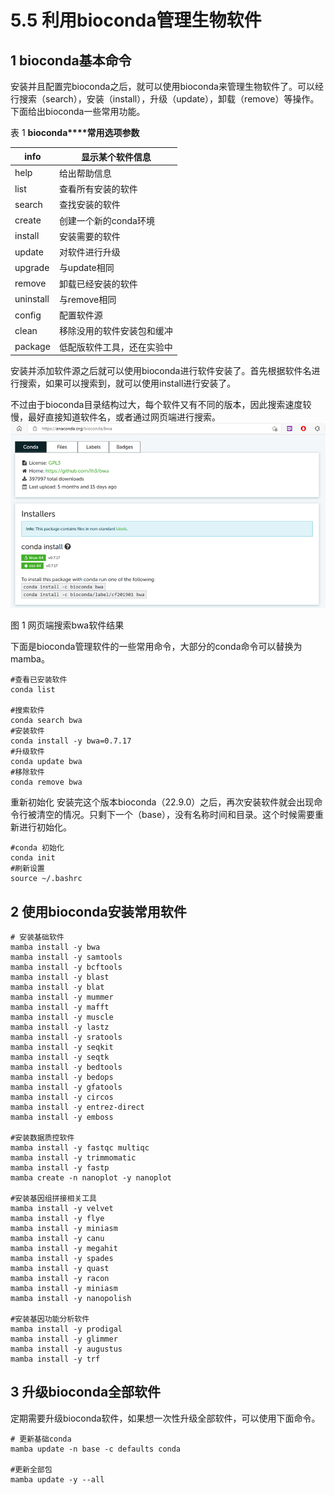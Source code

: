 # 5.5 利用bioconda管理生物软件

## 1 bioconda基本命令
安装并且配置完bioconda之后，就可以使用bioconda来管理生物软件了。可以经行搜索（search），安装（install），升级（update），卸载（remove）等操作。下面给出bioconda一些常用功能。

表 1 **bioconda****常用选项参数**

| info      | 显示某个软件信息           |
| --------- | -------------------------- |
| help      | 给出帮助信息               |
| list      | 查看所有安装的软件         |
| search    | 查找安装的软件             |
| create    | 创建一个新的conda环境      |
| install   | 安装需要的软件             |
| update    | 对软件进行升级             |
| upgrade   | 与update相同               |
| remove    | 卸载已经安装的软件         |
| uninstall | 与remove相同               |
| config    | 配置软件源                 |
| clean     | 移除没用的软件安装包和缓冲 |
| package   | 低配版软件工具，还在实验中 |

 

安装并添加软件源之后就可以使用bioconda进行软件安装了。首先根据软件名进行搜索，如果可以搜索到，就可以使用install进行安装了。

不过由于bioconda目录结构过大，每个软件又有不同的版本，因此搜索速度较慢，最好直接知道软件名，或者通过网页端进行搜索。
       ![image-20240223095630893](./bio5.assets/image-20240223095630893.png)                 

图 1 网页端搜索bwa软件结果

下面是bioconda管理软件的一些常用命令，大部分的conda命令可以替换为mamba。

```shell
#查看已安装软件  
conda list  

#搜索软件    
conda search bwa    
#安装软件    
conda install -y bwa=0.7.17    
#升级软件  
conda update bwa  
#移除软件  
conda remove bwa 
```
重新初始化
安装完这个版本bioconda（22.9.0）之后，再次安装软件就会出现命令行被清空的情况。只剩下一个（base），没有名称时间和目录。这个时候需要重新进行初始化。

```shell
#conda 初始化
conda init 
#刷新设置
source ~/.bashrc
```
## 2 使用bioconda安装常用软件
```shell
# 安装基础软件
mamba install -y bwa 
mamba install -y samtools
mamba install -y bcftools
mamba install -y blast 
mamba install -y blat 
mamba install -y mummer 
mamba install -y mafft 
mamba install -y muscle 
mamba install -y lastz
mamba install -y sratools
mamba install -y seqkit
mamba install -y seqtk
mamba install -y bedtools
mamba install -y bedops
mamba install -y gfatools
mamba install -y circos
mamba install -y entrez-direct
mamba install -y emboss

#安装数据质控软件
mamba install -y fastqc multiqc 
mamba install -y trimmomatic
mamba install -y fastp
mamba create -n nanoplot -y nanoplot

#安装基因组拼接相关工具
mamba install -y velvet
mamba install -y flye
mamba install -y miniasm
mamba install -y canu
mamba install -y megahit
mamba install -y spades
mamba install -y quast
mamba install -y racon
mamba install -y miniasm
mamba install -y nanopolish

#安装基因功能分析软件
mamba install -y prodigal
mamba install -y glimmer
mamba install -y augustus
mamba install -y trf
```

## 3 升级bioconda全部软件

定期需要升级bioconda软件，如果想一次性升级全部软件，可以使用下面命令。

 

```shell
# 更新基础conda
mamba update -n base -c defaults conda

#更新全部包
mamba update -y --all
```

